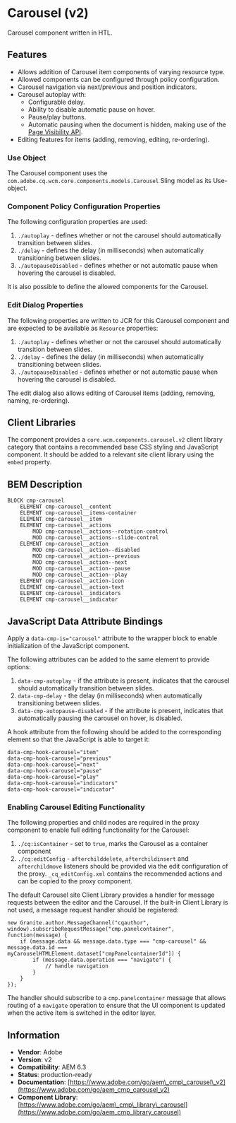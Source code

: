 <!--
Copyright 2018 Adobe Systems Incorporated

Licensed under the Apache License, Version 2.0 (the "License");
you may not use this file except in compliance with the License.
You may obtain a copy of the License at

    http://www.apache.org/licenses/LICENSE-2.0

Unless required by applicable law or agreed to in writing, software
distributed under the License is distributed on an "AS IS" BASIS,
WITHOUT WARRANTIES OR CONDITIONS OF ANY KIND, either express or implied.
See the License for the specific language governing permissions and
limitations under the License.
-->
Carousel (v2)
====
Carousel component written in HTL.

## Features

* Allows addition of Carousel item components of varying resource type.
* Allowed components can be configured through policy configuration.
* Carousel navigation via next/previous and position indicators.
* Carousel autoplay with: 
  * Configurable delay.
  * Ability to disable automatic pause on hover.
  * Pause/play buttons.
  * Automatic pausing when the document is hidden, making use of the [Page Visibility API](https://developer.mozilla.org/en-US/docs/Web/API/Page_Visibility_API).
* Editing features for items (adding, removing, editing, re-ordering).

### Use Object
The Carousel component uses the `com.adobe.cq.wcm.core.components.models.Carousel` Sling model as its Use-object.

### Component Policy Configuration Properties
The following configuration properties are used:

1. `./autoplay` - defines whether or not the carousel should automatically transition between slides.
2. `./delay` - defines the delay (in milliseconds) when automatically transitioning between slides.
3. `./autopauseDisabled` - defines whether or not automatic pause when hovering the carousel is disabled.

It is also possible to define the allowed components for the Carousel.

### Edit Dialog Properties
The following properties are written to JCR for this Carousel component and are expected to be available as `Resource` properties:

1. `./autoplay` - defines whether or not the carousel should automatically transition between slides.
2. `./delay` - defines the delay (in milliseconds) when automatically transitioning between slides.
3. `./autopauseDisabled` - defines whether or not automatic pause when hovering the carousel is disabled.

The edit dialog also allows editing of Carousel items (adding, removing, naming, re-ordering).

## Client Libraries
The component provides a `core.wcm.components.carousel.v2` client library category that contains a recommended base
CSS styling and JavaScript component. It should be added to a relevant site client library using the `embed` property.

## BEM Description
```
BLOCK cmp-carousel
    ELEMENT cmp-carousel__content
    ELEMENT cmp-carousel__items-container
    ELEMENT cmp-carousel__item
    ELEMENT cmp-carousel__actions
        MOD cmp-carousel__actions--rotation-control
        MOD cmp-carousel__actions--slide-control
    ELEMENT cmp-carousel__action
        MOD cmp-carousel__action--disabled
        MOD cmp-carousel__action--previous
        MOD cmp-carousel__action--next
        MOD cmp-carousel__action--pause
        MOD cmp-carousel__action--play
    ELEMENT cmp-carousel__action-icon
    ELEMENT cmp-carousel__action-text
    ELEMENT cmp-carousel__indicators
    ELEMENT cmp-carousel__indicator
```

## JavaScript Data Attribute Bindings
Apply a `data-cmp-is="carousel"` attribute to the wrapper block to enable initialization of the JavaScript component.

The following attributes can be added to the same element to provide options:

1. `data-cmp-autoplay` - if the attribute is present, indicates that the carousel should automatically transition between slides.
2. `data-cmp-delay` - the delay (in milliseconds) when automatically transitioning between slides.
3. `data-cmp-autopause-disabled` - if the attribute is present, indicates that automatically pausing the carousel on hover, is disabled. 

A hook attribute from the following should be added to the corresponding element so that the JavaScript is able to target it:

```
data-cmp-hook-carousel="item"
data-cmp-hook-carousel="previous"
data-cmp-hook-carousel="next"
data-cmp-hook-carousel="pause"
data-cmp-hook-carousel="play"
data-cmp-hook-carousel="indicators"
data-cmp-hook-carousel="indicator"
```

### Enabling Carousel Editing Functionality
The following properties and child nodes are required in the proxy component to enable full editing functionality for the Carousel:

1. `./cq:isContainer` - set to `true`, marks the Carousel as a container component
2. `./cq:editConfig` - `afterchilddelete`, `afterchildinsert` and `afterchildmove` listeners should be provided via
the edit configuration of the proxy. `_cq_editConfig.xml` contains the recommended actions and can be copied to the proxy component.

The default Carousel site Client Library provides a handler for message requests between the editor and the Carousel.
If the built-in Client Library is not used, a message request handler should be registered:
```
new Granite.author.MessageChannel("cqauthor", window).subscribeRequestMessage("cmp.panelcontainer", function(message) {
    if (message.data && message.data.type === "cmp-carousel" && message.data.id === myCarouselHTMLElement.dataset["cmpPanelcontainerId"]) {
        if (message.data.operation === "navigate") {
            // handle navigation
        }
    }
});
```

The handler should subscribe to a `cmp.panelcontainer` message that allows routing of a `navigate` operation to ensure
that the UI component is updated when the active item is switched in the editor layer.

## Information
* **Vendor**: Adobe
* **Version**: v2
* **Compatibility**: AEM 6.3
* **Status**: production-ready
* **Documentation**: [https://www.adobe.com/go/aem\_cmp\_carousel\_v2](https://www.adobe.com/go/aem_cmp_carousel_v2)
* **Component Library**: [https://www.adobe.com/go/aem\_cmp\_library\_carousel](https://www.adobe.com/go/aem_cmp_library_carousel)
